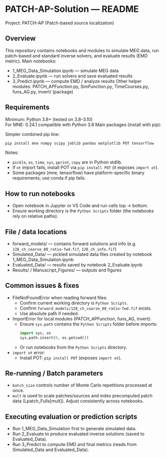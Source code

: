 # PATCH-AP-Solution — README

Project: PATCH-AP (Patch-based source localization) 

## Overview
This repository contains notebooks and modules to simulate MEG data, run patch-based and standard inverse solvers, and evaluate results (EMD metric). Main notebooks:
- 1_MEG_Data_Simulation.ipynb — simulate MEG data
- 2_Evaluate.ipynb — run solvers and save evaluated results
- 3_Predict.ipynb — compute EMD / analyze results
Other helper modules: PATCH_APFunction.py, SimFunction.py, TimeCourses.py, funs_AG.py, invert/ (package)

## Requirements
Minimum: Python 3.8+ (tested on 3.8–3.10)  
For MNE: 0.24.1 compatible with Python 3.8
Main packages (install with pip):

Simpler combined pip line:
```powershell
pip install mne numpy scipy joblib pandas matplotlib POT tensorflow
```

Notes:
- `pickle`, `os`, `time`, `sys`, `pprint`, `copy` are in Python stdlib.
- If `ot` import fails, install POT via `pip install POT` (it exposes `import ot`).
- Some packages (mne, tensorflow) have platform-specific binary requirements; use conda if pip fails.

## How to run notebooks
- Open notebook in Jupyter or VS Code and run cells top → bottom.
- Ensure working directory is the `Python Scripts` folder (the notebooks rely on relative paths).

## File / data locations
- forward_models/ — contains forward solutions and info (e.g. `128_ch_coarse_80_ratio-fwd.fif`, `128_ch_info.fif`)
- Simulated_Data/ — pickled simulated data files created by notebook 1_MEG_Data_Simulation.ipynb
- Evaluated_Data/ — results saved by notebook 2_Evaluate.ipynb
- Results/ / Manuscript_Figures/ — outputs and figures

## Common issues & fixes
- FileNotFoundError when reading forward files:
  - Confirm current working directory is `Python Scripts`.
  - Confirm `forward_models/128_ch_coarse_80_ratio-fwd.fif` exists.
  - Use absolute path if needed.
- ImportError for local modules (PATCH_APFunction, funs_AG, invert):
  - Ensure `sys.path` contains the `Python Scripts` folder before imports:
    ```python
    import sys, os
    sys.path.insert(0, os.getcwd())
    ```
  - Or run notebooks from the `Python Scripts` directory.
- `import ot` error:
  - Install POT: `pip install POT` (exposes `import ot`).

## Re-running / Batch parameters
- `batch_size` controls number of Monte Carlo repetitions processed at once.
- `mult` is used to scale patches/sources and index precomputed patch data (Lpatch_Fulls[mult]). Adjust consistently across notebooks.

## Executing evaluation or prediction scripts
- Run 1_MEG_Data_Simulation first to generate simulated data.
- Run 2_Evaluate to produce evaluated inverse solutions (saved to Evaluated_Data).
- Run 3_Predict to compute EMD and final metrics (reads from Simulated_Data and Evaluated_Data).
